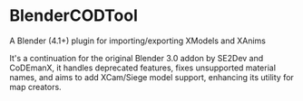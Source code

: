 # BlenderCODTool
A Blender (4.1+) plugin for importing/exporting XModels and XAnims

It's a continuation for the original Blender 3.0 addon by SE2Dev and CoDEmanX, it handles deprecated features, fixes unsupported material names, and aims to add XCam/Siege model support, enhancing its utility for map creators.
